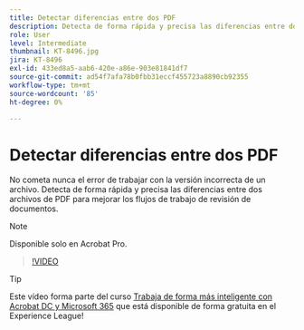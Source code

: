 ```yaml
---
title: Detectar diferencias entre dos PDF
description: Detecta de forma rápida y precisa las diferencias entre dos archivos de PDF para mejorar los flujos de trabajo de revisión de documentos
role: User
level: Intermediate
thumbnail: KT-8496.jpg
jira: KT-8496
exl-id: 433ed8a5-aab6-420e-a86e-903e81841df7
source-git-commit: ad54f7afa78b0fbb31eccf455723a8890cb92355
workflow-type: tm+mt
source-wordcount: '85'
ht-degree: 0%

---
```


# Detectar diferencias entre dos PDF

No cometa nunca el error de trabajar con la versión incorrecta de un archivo. Detecta de forma rápida y precisa las diferencias entre dos archivos de PDF para mejorar los flujos de trabajo de revisión de documentos.

>[!NOTE]
>
>Disponible solo en Acrobat Pro.

>[!VIDEO](https://video.tv.adobe.com/v/337211?quality=12&learn=on&hidetitle=true)

>[!TIP]
>
>Este vídeo forma parte del curso [Trabaja de forma más inteligente con Acrobat DC y Microsoft 365](https://experienceleague.adobe.com/?recommended=Acrobat-U-1-2021.microsoft365) que está disponible de forma gratuita en el Experience League!
